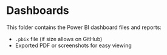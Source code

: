# Dashboards
This folder contains the Power BI dashboard files and reports:
- `.pbix` file (if size allows on GitHub)
- Exported PDF or screenshots for easy viewing
